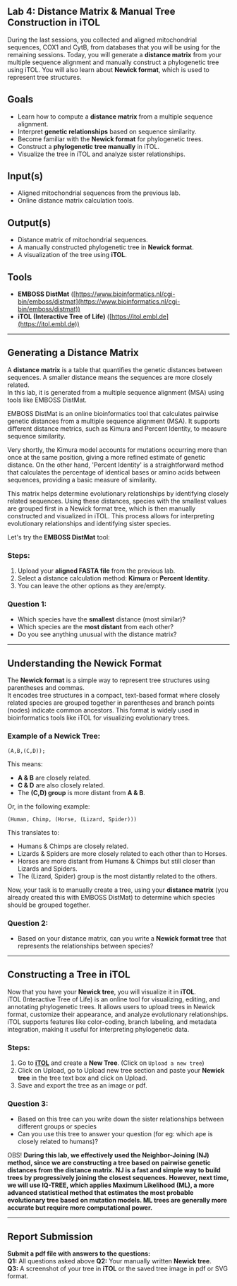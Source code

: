 ## **Lab 4: Distance Matrix & Manual Tree Construction in iTOL**  

During the last sessions, you collected and aligned mitochondrial sequences, COX1 and CytB, from databases that you will be using for the remaining sessions. Today, you will generate a **distance matrix** from your multiple sequence alignment and manually construct a phylogenetic tree using iTOL. You will also learn about **Newick format**, which is used to represent tree structures.  

## **Goals**  
+ Learn how to compute a **distance matrix** from a multiple sequence alignment.  
+ Interpret **genetic relationships** based on sequence similarity.  
+ Become familiar with the **Newick format** for phylogenetic trees.  
+ Construct a **phylogenetic tree manually** in iTOL.
+ Visualize the tree in iTOL and analyze sister relationships.  

## **Input(s)**  
+ Aligned mitochondrial sequences from the previous lab.  
+ Online distance matrix calculation tools.  

## **Output(s)**  
+ Distance matrix of mitochondrial sequences.  
+ A manually constructed phylogenetic tree in **Newick format**.  
+ A visualization of the tree using **iTOL**.  

## **Tools**  
+ **EMBOSS DistMat** ([https://www.bioinformatics.nl/cgi-bin/emboss/distmat](https://www.bioinformatics.nl/cgi-bin/emboss/distmat))  
+ **iTOL (Interactive Tree of Life)** ([https://itol.embl.de](https://itol.embl.de))  

---  

## **Generating a Distance Matrix**  

A **distance matrix** is a table that quantifies the genetic distances between sequences. A smaller distance means the sequences are more closely related.  
In this lab, it is generated from a multiple sequence alignment (MSA) using tools like EMBOSS DistMat. 

EMBOSS DistMat is an online bioinformatics tool that calculates pairwise genetic distances from a multiple sequence alignment (MSA). It supports different distance metrics, such as Kimura and Percent Identity, to measure sequence similarity. 

Very shortly, the Kimura model accounts for mutations occurring more than once at the same position, giving a more refined estimate of genetic distance.
On the other hand, 'Percent Identity' is a straightforward method that calculates the percentage of identical bases or amino acids between sequences, providing a basic measure of similarity.

This matrix helps determine evolutionary relationships by identifying closely related sequences. Using these distances, species with the smallest values are grouped first in a Newick format tree, which is then manually constructed and visualized in iTOL. This process allows for interpreting evolutionary relationships and identifying sister species.

Let's try the **EMBOSS DistMat** tool:  

### **Steps:**  

1. Upload your **aligned FASTA file** from the previous lab.
2. Select a distance calculation method: **Kimura** or **Percent Identity**.
3. You can leave the other options as they are/empty.  

### **Question 1:**  

- Which species have the **smallest** distance (most similar)?  
- Which species are the **most distant** from each other?  
- Do you see anything unusual with the distance matrix? 

---

## **Understanding the Newick Format**  

The **Newick format** is a simple way to represent tree structures using parentheses and commas.  
It encodes tree structures in a compact, text-based format where closely related species are grouped together in parentheses and branch points (nodes) indicate common ancestors. This format is widely used in bioinformatics tools like iTOL for visualizing evolutionary trees.

### **Example of a Newick Tree:**  
```
(A,B,(C,D));
```
This means:  
- **A & B** are closely related.  
- **C & D** are also closely related.  
- The **(C,D) group** is more distant from **A & B**.  

Or, in the following example:

```(Human, Chimp, (Horse, (Lizard, Spider)))```

This translates to:
- Humans & Chimps are closely related.
- Lizards & Spiders are more closely related to each other than to Horses.
- Horses are more distant from Humans & Chimps but still closer than Lizards and Spiders.
- The (Lizard, Spider) group is the most distantly related to the others.

Now, your task is to manually create a tree, using your **distance matrix** (you already created this with EMBOSS DistMat) to determine which species should be grouped together.  

### **Question 2:**  

- Based on your distance matrix, can you write a **Newick format tree** that represents the relationships between species?  

---

## **Constructing a Tree in iTOL**  

Now that you have your **Newick tree**, you will visualize it in **iTOL**.  
iTOL (Interactive Tree of Life) is an online tool for visualizing, editing, and annotating phylogenetic trees. It allows users to upload trees in Newick format, customize their appearance, and analyze evolutionary relationships. iTOL supports features like color-coding, branch labeling, and metadata integration, making it useful for interpreting phylogenetic data.

### **Steps:**  

1. Go to **[iTOL](https://itol.embl.de)** and create a **New Tree**.  (Click on `Upload a new tree`)
2. Click on Upload, go to Upload new tree section and paste your **Newick tree** in the tree text box and click on Upload.    
3. Save and export the tree as an image or pdf.  

### **Question 3:**  
- Based on this tree can you write down the sister relationships between different groups or species 
- Can you use this tree to answer your question (for eg: which ape is closely related to humans)?

OBS!
**During this lab, we effectively used the Neighbor-Joining (NJ) method, since we are constructing a tree based on pairwise genetic distances from the distance matrix. NJ is a fast and simple way to build trees by progressively joining the closest sequences. 
However, next time, we will use IQ-TREE, which applies Maximum Likelihood (ML), a more advanced statistical method that estimates the most probable evolutionary tree based on mutation models. ML trees are generally more accurate but require more computational power.**

---

## **Report Submission**  

**Submit a pdf file with answers to the questions:**  
**Q1:** All questions asked above 
**Q2:** Your manually written **Newick tree**.  
**Q3:** A screenshot of your tree in **iTOL** or the saved tree image in pdf or SVG format.  
